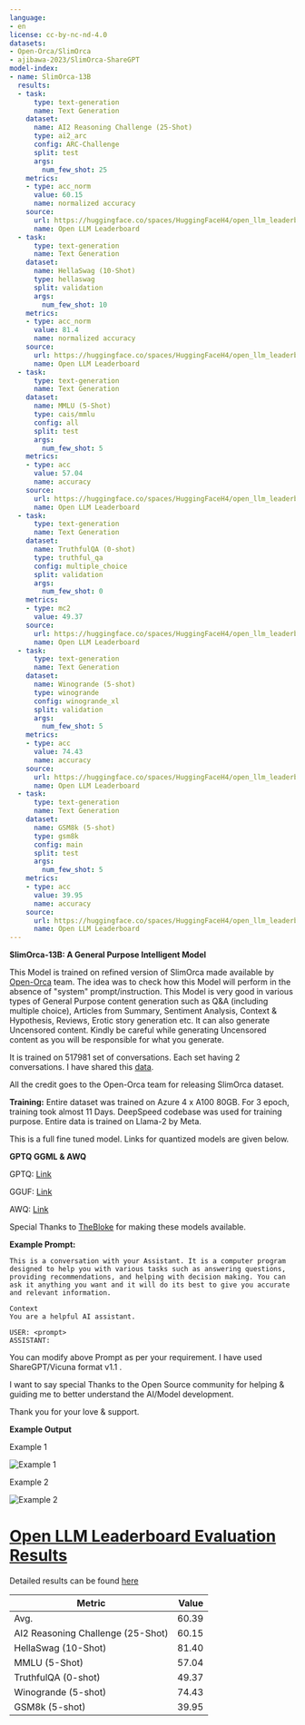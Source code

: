 ```yaml
---
language:
- en
license: cc-by-nc-nd-4.0
datasets:
- Open-Orca/SlimOrca
- ajibawa-2023/SlimOrca-ShareGPT
model-index:
- name: SlimOrca-13B
  results:
  - task:
      type: text-generation
      name: Text Generation
    dataset:
      name: AI2 Reasoning Challenge (25-Shot)
      type: ai2_arc
      config: ARC-Challenge
      split: test
      args:
        num_few_shot: 25
    metrics:
    - type: acc_norm
      value: 60.15
      name: normalized accuracy
    source:
      url: https://huggingface.co/spaces/HuggingFaceH4/open_llm_leaderboard?query=ajibawa-2023/SlimOrca-13B
      name: Open LLM Leaderboard
  - task:
      type: text-generation
      name: Text Generation
    dataset:
      name: HellaSwag (10-Shot)
      type: hellaswag
      split: validation
      args:
        num_few_shot: 10
    metrics:
    - type: acc_norm
      value: 81.4
      name: normalized accuracy
    source:
      url: https://huggingface.co/spaces/HuggingFaceH4/open_llm_leaderboard?query=ajibawa-2023/SlimOrca-13B
      name: Open LLM Leaderboard
  - task:
      type: text-generation
      name: Text Generation
    dataset:
      name: MMLU (5-Shot)
      type: cais/mmlu
      config: all
      split: test
      args:
        num_few_shot: 5
    metrics:
    - type: acc
      value: 57.04
      name: accuracy
    source:
      url: https://huggingface.co/spaces/HuggingFaceH4/open_llm_leaderboard?query=ajibawa-2023/SlimOrca-13B
      name: Open LLM Leaderboard
  - task:
      type: text-generation
      name: Text Generation
    dataset:
      name: TruthfulQA (0-shot)
      type: truthful_qa
      config: multiple_choice
      split: validation
      args:
        num_few_shot: 0
    metrics:
    - type: mc2
      value: 49.37
    source:
      url: https://huggingface.co/spaces/HuggingFaceH4/open_llm_leaderboard?query=ajibawa-2023/SlimOrca-13B
      name: Open LLM Leaderboard
  - task:
      type: text-generation
      name: Text Generation
    dataset:
      name: Winogrande (5-shot)
      type: winogrande
      config: winogrande_xl
      split: validation
      args:
        num_few_shot: 5
    metrics:
    - type: acc
      value: 74.43
      name: accuracy
    source:
      url: https://huggingface.co/spaces/HuggingFaceH4/open_llm_leaderboard?query=ajibawa-2023/SlimOrca-13B
      name: Open LLM Leaderboard
  - task:
      type: text-generation
      name: Text Generation
    dataset:
      name: GSM8k (5-shot)
      type: gsm8k
      config: main
      split: test
      args:
        num_few_shot: 5
    metrics:
    - type: acc
      value: 39.95
      name: accuracy
    source:
      url: https://huggingface.co/spaces/HuggingFaceH4/open_llm_leaderboard?query=ajibawa-2023/SlimOrca-13B
      name: Open LLM Leaderboard
---
```


**SlimOrca-13B: A General Purpose Intelligent Model**


This Model is trained on refined version of SlimOrca made available by [Open-Orca](https://huggingface.co/Open-Orca) team. 
The idea was to check how this Model will perform in the absence of "system" prompt/instruction. 
This Model is very good in various types of General Purpose content generation such as Q&A (including multiple choice), Articles from Summary, Sentiment Analysis,
Context & Hypothesis, Reviews, Erotic story generation etc.
It can also generate Uncensored content. Kindly be careful while generating Uncensored content as you will be responsible for what you
generate.

It is trained on 517981 set of conversations. Each set having 2 conversations. I have shared this [data](https://huggingface.co/datasets/ajibawa-2023/SlimOrca-ShareGPT).

All the credit goes to the Open-Orca team for releasing SlimOrca dataset.


**Training:**
Entire dataset was trained on Azure 4 x A100 80GB. For 3 epoch, training took almost 11 Days. DeepSpeed codebase was used for training purpose.
Entire data is trained on Llama-2 by Meta.

This is a full fine tuned model. Links for quantized models are given below.

**GPTQ GGML & AWQ**

GPTQ: [Link](https://huggingface.co/TheBloke/SlimOrca-13B-GPTQ)

GGUF: [Link](https://huggingface.co/TheBloke/SlimOrca-13B-GGUF)

AWQ: [Link](https://huggingface.co/TheBloke/SlimOrca-13B-AWQ)


Special Thanks to [TheBloke](https://huggingface.co/TheBloke) for making these models available.



**Example Prompt:**
```
This is a conversation with your Assistant. It is a computer program designed to help you with various tasks such as answering questions, providing recommendations, and helping with decision making. You can ask it anything you want and it will do its best to give you accurate and relevant information.

Context
You are a helpful AI assistant.

USER: <prompt>
ASSISTANT:
```
You can modify above Prompt as per your requirement. I have used ShareGPT/Vicuna format v1.1 .


I want to say special Thanks to the Open Source community for helping & guiding me to better understand the AI/Model development.

Thank you for your love & support.


**Example Output**

Example 1

![Example 1](https://cdn-uploads.huggingface.co/production/uploads/64aea8ff67511bd3d965697b/hM_EJaSZiMjMQU35EiHGM.png)

Example 2

![Example 2](https://cdn-uploads.huggingface.co/production/uploads/64aea8ff67511bd3d965697b/riNaxJeTWdCEE4dNP8GWp.png)



# [Open LLM Leaderboard Evaluation Results](https://huggingface.co/spaces/HuggingFaceH4/open_llm_leaderboard)
Detailed results can be found [here](https://huggingface.co/datasets/open-llm-leaderboard/details_ajibawa-2023__SlimOrca-13B)

|             Metric              |Value|
|---------------------------------|----:|
|Avg.                             |60.39|
|AI2 Reasoning Challenge (25-Shot)|60.15|
|HellaSwag (10-Shot)              |81.40|
|MMLU (5-Shot)                    |57.04|
|TruthfulQA (0-shot)              |49.37|
|Winogrande (5-shot)              |74.43|
|GSM8k (5-shot)                   |39.95|

